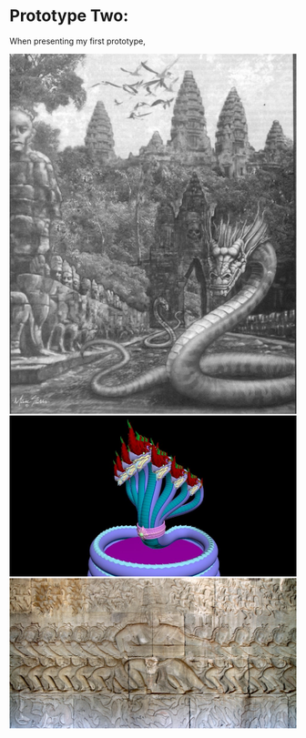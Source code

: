 # Prototype Two: 


When presenting my first prototype, 



<img src="images/naga1.png">
<img src="images/nagamodel.jpeg" >
<img src="images/bas_relief.jpeg">
